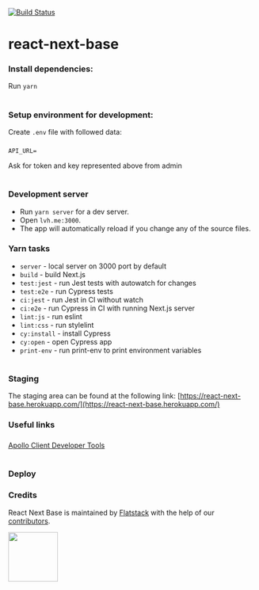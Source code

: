 [![Build Status](https://flatstack.semaphoreci.com/badges/react-next-base/branches/master.svg?style=shields)](https://flatstack.semaphoreci.com/projects/react-next-base)

# react-next-base

### Install dependencies:

Run `yarn`

#

### Setup environment for development:

Create `.env` file with followed data:

###

`API_URL=`

Ask for token and key represented above from admin

#

### Development server

- Run `yarn server` for a dev server.
- Open `lvh.me:3000`.
- The app will automatically reload if you change any of the source files.

### Yarn tasks

- `server` - local server on 3000 port by default
- `build` - build Next.js
- `test:jest` - run Jest tests with autowatch for changes
- `test:e2e` - run Cypress tests
- `ci:jest` - run Jest in CI without watch
- `ci:e2e` - run Cypress in CI with running Next.js server
- `lint:js` - run eslint
- `lint:css` - run stylelint
- `cy:install` - install Cypress
- `cy:open` - open Cypress app
- `print-env` - run print-env to print environment variables

#

### Staging

The staging area can be found at the following link: [https://react-next-base.herokuapp.com/](https://react-next-base.herokuapp.com/)

### Useful links

###

[Apollo Client Developer Tools](https://chrome.google.com/webstore/detail/apollo-client-developer-t/jdkknkkbebbapilgoeccciglkfbmbnfm)

###

#

### Deploy

### Credits

React Next Base is maintained by [Flatstack](http://www.flatstack.com) with the help of our
[contributors](http://github.com/fs/react-next-base/contributors).

[<img src="http://www.flatstack.com/logo.svg" width="100"/>](http://www.flatstack.com)
